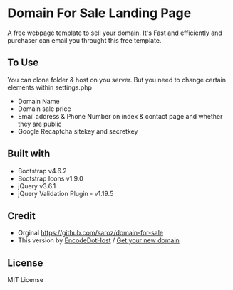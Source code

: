 # Domain For Sale Landing Page

A free webpage template to sell your domain.
It's Fast and efficiently and purchaser can email you throught this free template.

## To Use

You can clone folder & host on you server. But you need to change certain elements within settings.php
- Domain Name
- Domain sale price 
- Email address & Phone Number on index & contact page and whether they are public
- Google Recaptcha sitekey and secretkey

## Built with

- Bootstrap v4.6.2
- Bootstrap Icons v1.9.0
- jQuery v3.6.1
- jQuery Validation Plugin - v1.19.5

## Credit

- Orginal https://github.com/saroz/domain-for-sale
- This version by [EncodeDotHost](https://encode.host/) / [Get your new domain](https://encode.host/cart.php?a=add&domain=register)

## License
MIT License